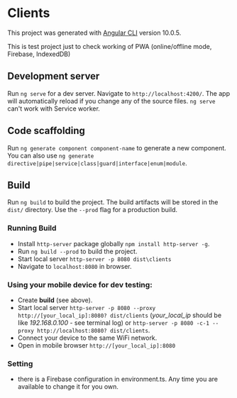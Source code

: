 # Clients

This project was generated with [Angular CLI](https://github.com/angular/angular-cli) version 10.0.5.

This is test project just to check working of PWA (online/offline mode, Firebase, IndexedDB)

## Development server

Run `ng serve` for a dev server. Navigate to `http://localhost:4200/`. The app will automatically reload if you change any of the source files. `ng serve` can't work with Service worker.

## Code scaffolding

Run `ng generate component component-name` to generate a new component. You can also use `ng generate directive|pipe|service|class|guard|interface|enum|module`.

## Build

Run `ng build` to build the project. The build artifacts will be stored in the `dist/` directory. Use the `--prod` flag for a production build.

### Running Build
- Install `http-server` package globally `npm install http-server -g`.
- Run `ng build --prod` to build the project.
- Start local server `http-server -p 8080 dist\clients`
- Navigate to `localhost:8080` in browser.

### Using your mobile device for dev testing:
- Create **build** (see above).
- Start local server `http-server -p 8080 --proxy http://[your_local_ip]:8080? dist/clients` (*your_local_ip* should be like _192.168.0.100_ - see terminal log) or `http-server -p 8080 -c-1 --proxy http://localhost:8080? dist/clients`.
- Connect your device to the same WiFi network.
- Open in mobile browser `http://[your_local_ip]:8080`

### Setting
- there is a Firebase configuration in environment.ts. Any time you are available to change it for you own.
